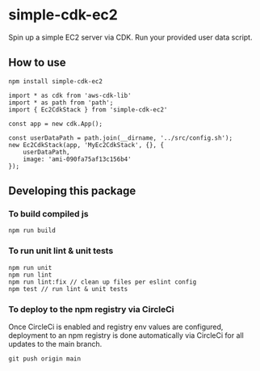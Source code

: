 # simple-cdk-ec2

Spin up a simple EC2 server via CDK. Run your provided user data script.

## How to use

````
npm install simple-cdk-ec2
````

````
import * as cdk from 'aws-cdk-lib'
import * as path from 'path';
import { Ec2CdkStack } from 'simple-cdk-ec2'

const app = new cdk.App();

const userDataPath = path.join(__dirname, '../src/config.sh');
new Ec2CdkStack(app, 'MyEc2CdkStack', {}, {
    userDataPath,
    image: 'ami-090fa75af13c156b4'
});
````

## Developing this package

### To build compiled js

````
npm run build
````

### To run unit lint & unit tests

````
npm run unit
npm run lint
npm run lint:fix // clean up files per eslint config
npm test // run lint & unit tests
````

### To deploy to the npm registry via CircleCi

Once CircleCi is enabled and registry env values are configured, deployment to an npm registry is done automatically via CircleCi for all updates to the main branch.

````
git push origin main
````
